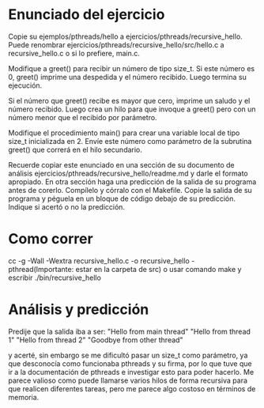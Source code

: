 # Enunciado del ejercicio
Copie su ejemplos/pthreads/hello a ejercicios/pthreads/recursive_hello. Puede renombrar ejercicios/pthreads/recursive_hello/src/hello.c a recursive_hello.c o si lo prefiere, main.c.

Modifique a greet() para recibir un número de tipo size_t. Si este número es 0, greet() imprime una despedida y el número recibido. Luego termina su ejecución.

Si el número que greet() recibe es mayor que cero, imprime un saludo y el número recibido. Luego crea un hilo para que invoque a greet() pero con un número menor que el recibido por parámetro.

Modifique el procedimiento main() para crear una variable local de tipo size_t inicializada en 2. Envíe este número como parámetro de la subrutina greet() que correrá en el hilo secundario.

Recuerde copiar este enunciado en una sección de su documento de análisis ejercicios/pthreads/recursive_hello/readme.md y darle el formato apropiado. En otra sección haga una predicción de la salida de su programa antes de corerlo. Compílelo y córralo con el Makefile. Copie la salida de su programa y péguela en un bloque de código debajo de su predicción. Indique si acertó o no la predicción.

# Como correr
cc -g -Wall -Wextra recursive_hello.c -o recursive_hello -pthread(Importante: estar en la carpeta de src) o usar comando make y escribir ./bin/recursive_hello

# Análisis y predicción
Predije que la salida iba a ser: 
"Hello from main thread"
"Hello from thread 1"
"Hello from thread 2"
"Goodbye from other thread"

y acerté, sin embargo se me dificultó pasar un size_t como parámetro, ya que desconocía como funcionaba pthreads y su firma, por lo que tuve que ir a la documentación de pthreads e investigar esto para poder hacerlo.
Me parece valioso como puede llamarse varios hilos de forma recursiva para que realicen diferentes tareas, pero me parece algo costoso en términos de memoria.